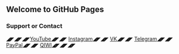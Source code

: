 ## Welcome to GitHub Pages

### Support or Contact
◢◤◢◤◢◤[YouTube](https://www.youtube.com/c/PropWashService)◢◤◢◤
[Instagram](https://www.instagram.com/ikhertu)◢◤◢◤
[VK](https://vk.com/propwash)◢◤◢◤
[Telegram](https://t.me/ValentinaPetrenko)◢◤◢◤
[PayPal](https://www.paypal.me/ikherty)◢◤◢◤
[QIWI](https://qiwi.com/n/IKHERTY)◢◤◢◤◢◤
